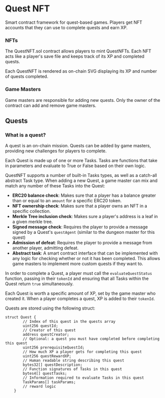 # Quest NFT
Smart contract framework for quest-based games. Players get NFT accounts that they can use to complete quests and earn XP.

### NFTs

The QuestNFT.sol contract allows players to mint QuestNFTs. Each NFT acts like a player's save file and keeps track of its XP and completed quests.

Each QuestNFT is rendered as on-chain SVG displaying its XP and number of quests completed.

### Game Masters

Game masters are responsible for adding new quests. Only the owner of the contract can add and remove game masters.

## Quests

### What is a quest?

A quest is an on-chain mission. Quests can be added by game masters, providing new challenges for players to complete.

Each Quest is made up of one or more Tasks. Tasks are functions that take in parameters and evaluate to True or False based on their own logic.

QuestNFT supports a number of built-in Tasks types, as well as a catch-all abstract Task type. When adding a new Quest, a game master can mix and match any number of these Tasks into the Quest:
- **ERC20 balance check**: Makes sure that a player has a balance greater than or equal to an `amount` for a specific ERC20 token.
- **NFT ownership check**: Makes sure that a player owns an NFT in a specific collection.
- **Merkle Tree inclusion check**: Makes sure a player's address is a leaf in a given merkle tree.
- **Signed message check**: Requires the player to provide a message signed by a Quest's `questAgent` (similar to the dungeon master for this quest)
- **Admission of defeat**: Requires the player to provide a message from another player, admitting defeat.
- **Abstract task**: A smart contract interface that can be implemented with any logic for checking whether or not it has been completed. This allows game masters to implement more custom quests if they want to.

In order to complete a Quest, a player must call the `evaluateQuestStatus` function, passing in their `tokenId` and ensuring that all Tasks within the Quest return `true` simultaneously.

Each Quest is worth a specific amount of XP, set by the game master who created it. When a player completes a quest, XP is added to their `tokenId`.

Quests are stored using the following struct:
```
struct Quest {
        // Index of this quest in the quests array
        uint256 questId;
        // Creator of this quest
        address questCreator;
        // Optional: a quest you must have completed before completing this quest
        uint256 prerequisiteQuestId;
        // How much XP a player gets for completing this quest
        uint256 questRewardXP;
        // Human readable string describing this quest
        bytes32[] questDescription;
        // Function signatures of Tasks in this quest
        bytes4[] questTasks;
        // Information required to evaluate Tasks in this quest
        TaskParams[] taskParams;
        // reward logic
    }
```

